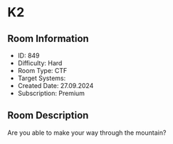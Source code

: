 ﻿# K2

## Room Information
- ID: 849
- Difficulty: Hard
- Room Type: CTF
- Target Systems: 
- Created Date: 27.09.2024
- Subscription: Premium

## Room Description
Are you able to make your way through the mountain?
